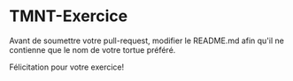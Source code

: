 # TMNT-Exercice
Avant de soumettre votre pull-request, modifier le README.md afin qu'il ne contienne que le nom de votre tortue préféré.

Félicitation pour votre exercice!